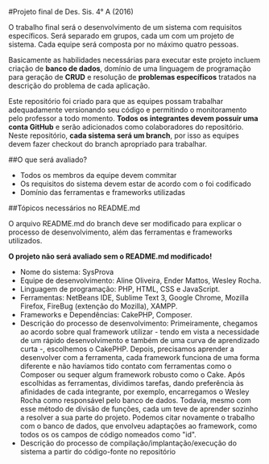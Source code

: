 #Projeto final de Des. Sis. 4° A (2016)

O trabalho final será o desenvolvimento de um sistema com requisitos específicos. Será separado em grupos, cada um com um projeto de sistema. Cada equipe será composta por no máximo quatro pessoas.

Basicamente as habilidades necessárias para executar este projeto incluem criação de **banco de dados**, domínio de uma linguagem de programação para geração de **CRUD** e resolução de **problemas específicos** tratados na descrição do problema de cada aplicação.

Este repositório foi criado para que as equipes possam trabalhar adequadamente versionando seu código e permitindo o monitoramento pelo professor a todo momento. **Todos os integrantes devem possuir uma conta GitHub** e serão adicionados como colaboradores do repositório. Neste repositório, **cada sistema será um branch**, por isso as equipes devem fazer checkout do branch apropriado para trabalhar.

##O que será avaliado?

- Todos os membros da equipe devem commitar
- Os requisitos do sistema devem estar de acordo com o foi codificado
- Domínio das ferramentas e frameworks utilizadas

##Tópicos necessários no README.md

O arquivo README.md do branch deve ser modificado para explicar o processo de desenvolvimento, além das ferramentas e frameworks utilizados. 

**O projeto não será avaliado sem o README.md modificado!**

- Nome do sistema: SysProva
- Equipe de desenvolvimento: Aline Oliveira, Ender Mattos, Wesley Rocha.
- Linguagem de programação: PHP, HTML, CSS e JavaScript.
- Ferramentas: NetBeans IDE, Sublime Text 3, Google Chrome, Mozilla Firefox, FireBug (extenção do Mozilla), XAMPP.
- Frameworks e Dependências: CakePHP, Composer.
- Descrição do processo de desenvolvimento: Primeiramente, chegamos ao acordo sobre qual framework utilizar - tendo em vista a necessidade de um rápido desenvolvimento e também de uma curva de aprendizado curta -, escolhemos o CakePHP. Depois, precisamos aprender a desenvolver com a ferramenta, cada framework funciona de uma forma diferente e não havíamos tido contato com ferramentas como o Composer ou sequer algum framework robusto como o Cake. Após escolhidas as ferramentas, dividimos tarefas, dando preferência às afinidades de cada integrante, por exemplo, encarregamos o Wesley Rocha como responsável pelo banco de dados. Todavia, mesmo com esse método de divisão de funções, cada um teve de aprender sozinho a resolver a sua parte do projeto. Podemos citar novamente o trabalho com o banco de dados, que envolveu adaptações ao framework, como todos os os campos de código nomeados como "id".
- Descrição do processo de compilação/implantação/execução do sistema a partir do código-fonte no repositório